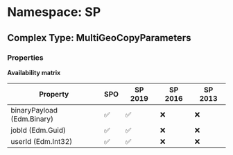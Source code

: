 # Namespace: SP

## Complex Type: MultiGeoCopyParameters

### Properties

**Availability matrix**

Property | SPO | SP 2019 | SP 2016 | SP 2013
----------|-----|---------|---------|--------
binaryPayload (Edm.Binary) | ✅ | ✅ | ❌ | ❌
jobId (Edm.Guid) | ✅ | ✅ | ❌ | ❌
userId (Edm.Int32) | ✅ | ✅ | ❌ | ❌

